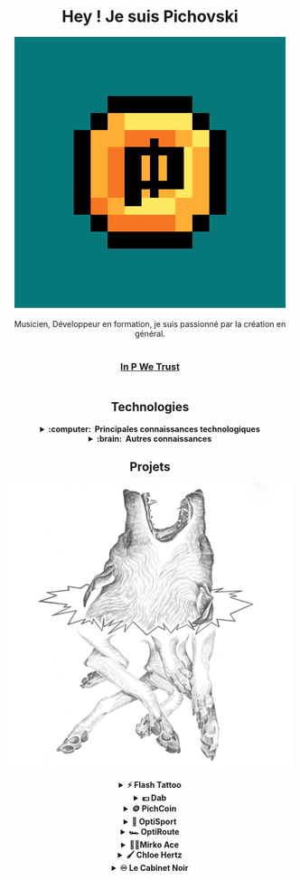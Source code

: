 # <div align="center">Hey ! Je suis Pichovski </div>

<div align="center"><img src="https://github.com/TheoPichon/TheoPichon/blob/main/assets/PichonCoin.png" alt="Introduction logo.." style="width: 30rem" /></div></br>

<div align="center">Musicien, Développeur en formation, je suis passionné par la création en général.</div></br>

### <div align="center">[In P We Trust](https://theopichon.github.io/ "titre de lien optionnel")</div></br>

## <div align="center">Technologies</div>

<div align="center">
  <details>
    <summary><b>:computer: &nbsp;Principales connaissances technologiques</b></summary>
    <br/>

![Flutter](https://img.shields.io/badge/Flutter-02569B.svg?&style=flat&logo=flutter&logoColor=white) &nbsp;
![ReactNative](https://img.shields.io/badge/ReactNative-02569B.svg?&style=flat&logo=react&logoColor=white) &nbsp;
    
![Html5](https://img.shields.io/badge/Html-E34F26.svg?&style=flat&logo=html5&logoColor=white)&nbsp;
![CSS3](https://img.shields.io/badge/CSS3-%231572B6.svg?&style=flat&logo=css3&logoColor=white)&nbsp;
![JavaScript](https://img.shields.io/badge/JAVASCRIPT-323330.svg?&style=flat&logo=javascript&logoColor=%23F7DF1E)&nbsp;
![TypeScript](https://img.shields.io/badge/TYPESCRIPT-%23007ACC.svg?&style=flat&logo=typescript&logoColor=white)&nbsp;
    
![Php](https://img.shields.io/badge/Php-%23007ACC.svg?&style=flat&logo=Php&logoColor=white)&nbsp;
![Symfony](https://img.shields.io/badge/Symfony-%23007ACC.svg?&style=flat&logo=Symfony&logoColor=white)&nbsp;

![Solidity](https://img.shields.io/badge/Solidity-%23007ACC.svg?&style=flat&logo=Solidity&logoColor=white)&nbsp;
![Web3.js](https://img.shields.io/badge/Web3.js-%23007ACC.svg?&style=flat&logo=Web3.js&logoColor=white)&nbsp;    
        
![Git](https://img.shields.io/badge/GIT-%23F05033.svg?&style=flat&logo=git&logoColor=white)&nbsp;
![GitHub](https://img.shields.io/badge/GITHUB-%23121011.svg?&style=flat&logo=github&logoColor=white)&nbsp;
![GitLab](https://img.shields.io/badge/GITLAB-%23181717.svg?&style=flat&logo=gitlab&logoColor=white)&nbsp;
    
![Docker](https://img.shields.io/badge/DOCKER-2496ED.svg?&style=flat&logo=docker&logoColor=white)&nbsp;
    
![MySQL](https://img.shields.io/badge/MARIADB-4479A1.svg?&style=flat&logo=mariadb&logoColor=white)&nbsp;
![PlantUml](https://img.shields.io/badge/PlantUml-E10098.svg?&style=flat&logo=graphql&logoColor=white)&nbsp;
![GRAPHQL](https://img.shields.io/badge/GRAPHQL-E10098.svg?&style=flat&logo=graphql&logoColor=white)&nbsp;
    
![LINUX](https://img.shields.io/badge/LINUX-FCC624?style=flat-square&logo=linux&logoColor=black)
    
![VSCode](https://img.shields.io/badge/VSCODE-007ACC.svg?&style=flat&logo=visual-studio-code)&nbsp;
![MVC Architecture](https://img.shields.io/badge/MVC-888888.svg?&style=flat&logoColor=white)&nbsp;
![DDD](https://img.shields.io/badge/DOMAIN%20DD-02569B.svg?&style=flat&logo=ddd&logoColor=white)&nbsp;
    
  <!-- 
  Flutter, GetX, BLoC, MobX.
  GitHub, GitLab, Docker, Ansible
  Kotlin, Firebase.
  Ant, Maven, Gradle, 
  VSCode, Eclipse, IntelliJ IDEA.
  HTML, CSS, JavaScript, TypeScript.
  postgresql, pgadmin, mysql, sqlite.
  TDD
 mvc, mvvm.
  linux
  -->
    
  </details>
</div>

<!--
jquery, sass
nestjs, nodejs, redis, nginx,
rest, graphql, grpc
apache kafka,
google cloud plataform, google app engine, aws
oracle, mariadb, mongodb,
Kubernates, puppet, github actions
python, c, cpp, arduino
php, photoshop
blockchain, cryptocurrencies, cryptography, bitcoin, ethereum
-->

<div align="center">
  <details>
    <summary>
      <b>:brain: &nbsp;Autres connaissances</b>
    </summary></br>

![Kotlin](https://img.shields.io/badge/KOTLIN-0095D5.svg?&style=flat&logo=kotlin&logoColor=white)&nbsp;
![Firebase](https://img.shields.io/badge/FIREBASE-FFCA28.svg?&style=flat&logo=firebase&logoColor=black)&nbsp;
![NestJS](https://img.shields.io/badge/NESTJS-E0234E.svg?&style=flat&logo=nestjs&logoColor=white)&nbsp;
![NodeJS](https://img.shields.io/badge/NODEJS-339933.svg?&style=flat&logo=node.js&logoColor=white)&nbsp;\
 ![Redis](https://img.shields.io/badge/REDIS-DC382D.svg?&style=flat&logo=redis&logoColor=white)&nbsp;
![Nginx](https://img.shields.io/badge/NGINX-269539.svg?&style=flat&logo=nginx&logoColor=white)&nbsp;
![GRPC](https://img.shields.io/badge/GRPC-4285F4.svg?&style=flat&logo=google&logoColor=white)&nbsp;
![Kafka](https://img.shields.io/badge/APACHA%20KAFKA-231F20.svg?&style=flat&logo=apache-kafka&logoColor=white)&nbsp;\
 ![Kubernetes](https://img.shields.io/badge/KUBERNETES-326CE5.svg?&style=flat&logo=kubernetes&logoColor=white)&nbsp;
![Puppet](https://img.shields.io/badge/PUPPET-FFAE1A.svg?&style=flat&logo=puppet&logoColor=black)&nbsp;
![GithubActions](https://img.shields.io/badge/GITHUB%20ACTIONS-2088FF.svg?&style=flat&logo=github-actions&logoColor=white)&nbsp;\
 ![GCP](https://img.shields.io/badge/GOOGLE%20CLOUD%20PLATAFORM-4285F4.svg?&style=flat&logo=google-cloud&logoColor=white)&nbsp;
![AWS](https://img.shields.io/badge/AMAZON%20AWS-232F3E.svg?&style=flat&logo=amazon-aws&logoColor=white)&nbsp;
![Oracle](https://img.shields.io/badge/ORACLE-F80000.svg?&style=flat&logo=oracle&logoColor=white)&nbsp;\
 ![Onion Architecture](https://img.shields.io/badge/ONION%20ARCHITECTURE-A81C7D.svg?&style=flat&logoColor=white)&nbsp;
![BDD](https://img.shields.io/badge/BEHAVIOR%20DD-4479A1.svg?&style=flat&logo=bdd&logoColor=white)&nbsp;
![MongoDB](https://img.shields.io/badge/MONGODB-47A248.svg?&style=flat&logo=mongodb&logoColor=white)&nbsp;
![Python](https://img.shields.io/badge/PYTHON-3776AB.svg?&style=flat&logo=python&logoColor=white)&nbsp;\
 ![Cpp](https://img.shields.io/badge/C++-00599C.svg?&style=flat&logo=c%2B%2B&logoColor=white)&nbsp;
![Arduino](https://img.shields.io/badge/ARDUINO-00979D.svg?&style=flat&logo=arduino&logoColor=white)&nbsp;
![JQuery](https://img.shields.io/badge/JQUERY-0769AD.svg?&style=flat&logo=jquery&logoColor=white)&nbsp;
![JSP](https://img.shields.io/badge/JSP-323330.svg?&style=flat&logo=eclipse&logoColor=white)&nbsp;
![SASS](https://img.shields.io/badge/SASS-CC6699.svg?&style=flat&logo=sass&logoColor=white)&nbsp;
![PHP](https://img.shields.io/badge/PHP-777BB4.svg?&style=flat&logo=php&logoColor=white)&nbsp;\
 ![PHOTOSHOP](https://img.shields.io/badge/PHOTOSHOP-31A8FF.svg?&style=flat&logo=adobe-photoshop&logoColor=white)&nbsp;
![XD](https://img.shields.io/badge/XD-FFC0CB.svg?&style=flat&logo=adobe-xd&logoColor=black)&nbsp;
![ILLUSTRATOR](https://img.shields.io/badge/ILLUSTRATOR-FFAE1A.svg?&style=flat&logo=adobe-illustrator&logoColor=black)&nbsp;\
 ![Blockchain](https://img.shields.io/badge/BLOCKCHAIN-121D33.svg?&style=flat&logo=blockchain-dot-com&logoColor=white)&nbsp;
![Cryptocurrencies](https://img.shields.io/badge/CRYPTOCURRENCY-00979D.svg?&style=flat&logo=cryptocurrency&logoColor=black)&nbsp;
![Bitcoin](https://img.shields.io/badge/BITCOIN-0769AD.svg?&style=flat&logo=bitcoin&logoColor=black)&nbsp;
![Ethereum](https://img.shields.io/badge/ETHEREUM-3C3C3D.svg?&style=flat&logo=ethereum&logoColor=white)&nbsp;

  </details>
</div>

## <div align="center">Projets</div>

<div align="center"><img src="https://github.com/TheoPichon/TheoPichon/blob/main/assets/logo.png" alt="Introduction logo.." style="width: 40rem" /></div></br>

<div align="center">
  <details>
    <summary>
      <b>⚡ Flash Tattoo</b>
    </summary></br>
   En cours de rédaction
  </details>
</div>

<div align="center">
  <details>
    <summary>
      <b>💵 Dab</b>
    </summary></br>
   En cours de rédaction
  </details>
</div>

<div align="center">
  <details>
    <summary>
      <b>🪙 PichCoin</b>
    </summary></br>
   En cours de rédaction
  </details>
</div>

<div align="center">
  <details>
    <summary>
      <b>🥊 OptiSport</b>
    </summary></br>
   En cours de rédaction
  </details>
</div>

<div align="center">
  <details>
    <summary>
      <b>🏎 OptiRoute</b>
    </summary></br>
   En cours de rédaction
  </details>
</div>

<div align="center">
  <details>
    <summary>
      <b>👩‍🎨Mirko Ace</b>
    </summary></br>
   En cours de rédaction
  </details>
</div>

<div align="center">
  <details>
    <summary>
      <b>🖌 Chloe Hertz</b>
    </summary></br>
   En cours de rédaction
  </details>
</div>

<div align="center">
  <details>
    <summary>
      <b>♾ Le Cabinet Noir</b>
    </summary></br>
   En cours de rédaction
  </details>
</div>
